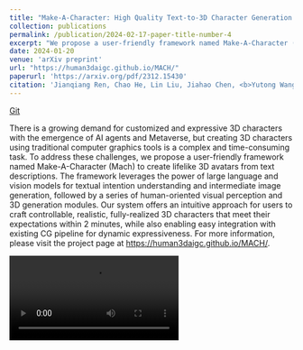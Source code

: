```yaml
---
title: "Make-A-Character: High Quality Text-to-3D Character Generation within Minutes"
collection: publications
permalink: /publication/2024-02-17-paper-title-number-4
excerpt: "We propose a user-friendly framework named Make-A-Character (Mach) to create lifelike 3D avatars from text descriptions. <img src='../images/make_a_character.jpg'>"
date: 2024-01-20
venue: 'arXiv preprint'
url: "https://human3daigc.github.io/MACH/"
paperurl: 'https://arxiv.org/pdf/2312.15430'
citation: 'Jianqiang Ren, Chao He, Lin Liu, Jiahao Chen, <b>Yutong Wang</b>, Yafei Song, Jianfang Li, Tangli Xue, Siqi Hu, Tao Chen, Kunkun Zheng, Jianjing Xiang, Liefeng Bo. &quot;Make-A-Character: High Quality Text-to-3D Character Generation within Minutes.&quot; <i>arXiv preprint arXiv:2312.15430s</i>.'
---
```


[Git](https://human3daigc.github.io/MACH/)

There is a growing demand for customized and expressive 3D characters with the emergence of AI agents and Metaverse, but creating 3D characters using traditional computer graphics tools is a complex and time-consuming task. To address these challenges, we propose a user-friendly framework named Make-A-Character (Mach) to create lifelike 3D avatars from text descriptions. The framework leverages the power of large language and vision models for textual intention understanding and intermediate image generation, followed by a series of human-oriented visual perception and 3D generation modules. Our system offers an intuitive approach for users to craft controllable, realistic, fully-realized 3D characters that meet their expectations within 2 minutes, while also enabling easy integration with existing CG pipeline for dynamic expressiveness. For more information, please visit the project page at https://human3daigc.github.io/MACH/.

<video src='../../images/make_a_character.mp4'>

